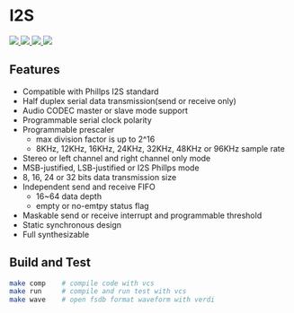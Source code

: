 # I2S
<p>
    <a href=".">
      <img src="https://img.shields.io/badge/RTL%20dev-in%20progress-silver?style=flat-square">
    </a>
    <a href=".">
      <img src="https://img.shields.io/badge/VCS%20sim-in%20progress-silver?style=flat-square">
    </a>
    <a href=".">
      <img src="https://img.shields.io/badge/FPGA%20verif-no%20start-wheat?style=flat-square">
    </a>
    <a href=".">
      <img src="https://img.shields.io/badge/Tapeout%20test-no%20start-wheat?style=flat-square">
    </a>
</p>

## Features
* Compatible with Phillps I2S standard
* Half duplex serial data transmission(send or receive only)
* Audio CODEC master or slave mode support
* Programmable serial clock polarity
* Programmable prescaler
    * max division factor is up to 2^16
    * 8KHz, 12KHz, 16KHz, 24KHz, 32KHz, 48KHz or 96KHz sample rate
* Stereo or left channel and right channel only mode
* MSB-justified, LSB-justified or I2S Phillps mode
* 8, 16, 24 or 32 bits data transmission size
* Independent send and receive FIFO
    * 16~64 data depth
    * empty or no-emtpy status flag
* Maskable send or receive interrupt and programmable threshold
* Static synchronous design
* Full synthesizable

## Build and Test
```bash
make comp    # compile code with vcs
make run     # compile and run test with vcs
make wave    # open fsdb format waveform with verdi
```